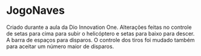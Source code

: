 # JogoNaves
Criado durante a aula da Dio Innovation One.
Alterações feitas no controle de setas para cima para subir o helicóptero e setas para baixo para descer. 
A barra de espaços para disparos.
O controle dos tiros foi mudado também para aceitar um número maior de disparos.

